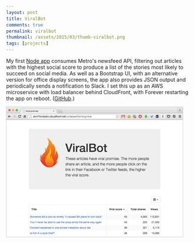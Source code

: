 ```yaml
---
layout: post
title: ViralBot
comments: true
permalink: viralbot
thumbnail: /assets/2015/03/thumb-viralbot.png
tags: [projects]
---
```


My first [Node app](http://dvni1fcnlsxbv.cloudfront.net/underperforming/viral) consumes Metro's newsfeed API, filtering out articles with the highest social score to produce a list of the stories most likely to succeed on social media. As well as a Bootstrap UI, with an alternative version for office display screens, the app also provides JSON output and periodically sends a notification to Slack. I set this up as an AWS microservice with load balancer behind CloudFront, with Forever restarting the app on reboot. ([GitHub](https://github.com/andfinally/node-underperforming).)

<img src="/assets/2015/03/viralbot.png" class="content-img">
